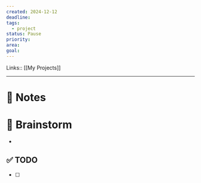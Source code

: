 ```yaml
---
created: 2024-12-12
deadline: 
tags:
  - project
status: Pause
priority: 
area: 
goal:
---
```

Links:: [[My Projects]]

---

# 📝 Notes





# 🧠 Brainstorm

- 


## ✅ TODO

- [ ] 


